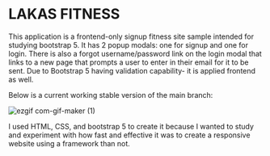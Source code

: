 # LAKAS FITNESS 

This application is a frontend-only signup fitness site sample intended for studying bootstrap 5. It has 2 popup modals: one for signup and one for login. There is also a forgot username/password link on the login modal that links to a new page that prompts a user to enter in their email for it to be sent. Due to Bootstrap 5 having validation capability- it is applied frontend as well. 

Below is a current working stable version of the main branch: 

![ezgif com-gif-maker (1)](https://user-images.githubusercontent.com/100872588/188046647-3fe16a51-c064-43e3-a72a-e986eee5d0fc.gif)

I used HTML, CSS, and bootstrap 5 to create it because I wanted to study and experiment with how fast and effective it was to create a responsive website using a framework than not. 

